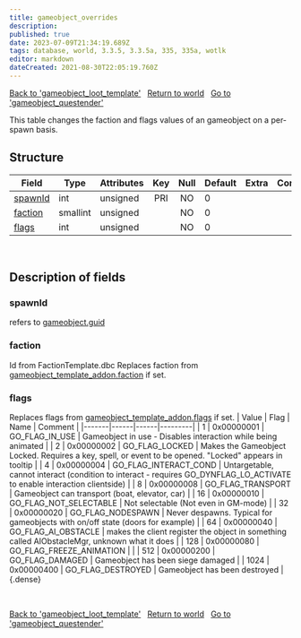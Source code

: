 ```yaml
---
title: gameobject_overrides
description: 
published: true
date: 2023-07-09T21:34:19.689Z
tags: database, world, 3.3.5, 3.3.5a, 335, 335a, wotlk
editor: markdown
dateCreated: 2021-08-30T22:05:19.760Z
---
```


<a href="https://trinitycore.info/en/database/335/world/gameobject_loot_template" class="mt-5 v-btn v-btn--depressed v-btn--flat v-btn--outlined theme--light v-size--default darkblue--text text--lighten-3"><span class="v-btn__content"><i aria-hidden="true" class="v-icon notranslate v-icon--left mdi mdi-arrow-left theme--light"></i><span>Back to 'gameobject_loot_template'</span></span></a>&nbsp;&nbsp;&nbsp;<a href="https://trinitycore.info/en/database/335/world/home" class="mt-5 v-btn v-btn--depressed v-btn--flat v-btn--outlined theme--light v-size--default darkblue--text text--lighten-3"><span class="v-btn__content"><i aria-hidden="true" class="v-icon notranslate v-icon--left mdi mdi-home-outline theme--light"></i><span>Return to world</span></span></a>&nbsp;&nbsp;&nbsp;<a href="https://trinitycore.info/en/database/335/world/gameobject_questender" class="mt-5 v-btn v-btn--depressed v-btn--flat v-btn--outlined theme--light v-size--default darkblue--text text--lighten-3"><span class="v-btn__content"><span>Go to 'gameobject_questender'</span><i aria-hidden="true" class="v-icon notranslate v-icon--right mdi mdi-arrow-right theme--light"></i></span></a>

This table changes the faction and flags values of an gameobject on a per-spawn basis.

## Structure

| Field | Type | Attributes | Key | Null | Default | Extra | Comment |
| --- | --- | --- | :---: | :---: | --- | --- | --- |
| [spawnId](#spawnid) | int | unsigned | PRI | NO | 0 |  |  |
| [faction](#faction) | smallint | unsigned |  | NO | 0 |  |  |
| [flags](#flags) | int | unsigned |  | NO | 0 |  |  |
&nbsp;
## Description of fields

### spawnId
refers to [gameobject.guid](../world/gameobject#guid)
&nbsp;

### faction
Id from FactionTemplate.dbc
Replaces faction from [gameobject_template_addon.faction](../world/gameobject_template_addon#faction) if set.
&nbsp;

### flags
Replaces flags from [gameobject_template_addon.flags](../world/gameobject_template_addon#flags) if set.
| Value | Flag | Name | Comment |
|-------|------|------|---------|
| 1 | 0x00000001 | GO_FLAG_IN_USE | Gameobject in use - Disables interaction while being animated |
| 2 | 0x00000002 | GO_FLAG_LOCKED | Makes the Gameobject Locked. Requires a key, spell, or event to be opened. "Locked" appears in tooltip |
| 4 | 0x00000004 | GO_FLAG_INTERACT_COND | Untargetable, cannot interact (condition to interact - requires GO_DYNFLAG_LO_ACTIVATE to enable interaction clientside) |
| 8 | 0x00000008 | GO_FLAG_TRANSPORT | Gameobject can transport (boat, elevator, car) |
| 16 | 0x00000010 | GO_FLAG_NOT_SELECTABLE | Not selectable (Not even in GM-mode) |
| 32 | 0x00000020 | GO_FLAG_NODESPAWN | Never despawns. Typical for gameobjects with on/off state (doors for example) |
| 64 | 0x00000040 | GO_FLAG_AI_OBSTACLE | makes the client register the object in something called AIObstacleMgr, unknown what it does |
| 128 | 0x00000080 | GO_FLAG_FREEZE_ANIMATION |  |
| 512 | 0x00000200 | GO_FLAG_DAMAGED | Gameobject has been siege damaged |
| 1024 | 0x00000400 | GO_FLAG_DESTROYED | Gameobject has been destroyed |
{.dense}

&nbsp;

<a href="https://trinitycore.info/en/database/335/world/gameobject_loot_template" class="mt-5 v-btn v-btn--depressed v-btn--flat v-btn--outlined theme--light v-size--default darkblue--text text--lighten-3"><span class="v-btn__content"><i aria-hidden="true" class="v-icon notranslate v-icon--left mdi mdi-arrow-left theme--light"></i><span>Back to 'gameobject_loot_template'</span></span></a>&nbsp;&nbsp;&nbsp;<a href="https://trinitycore.info/en/database/335/world/home" class="mt-5 v-btn v-btn--depressed v-btn--flat v-btn--outlined theme--light v-size--default darkblue--text text--lighten-3"><span class="v-btn__content"><i aria-hidden="true" class="v-icon notranslate v-icon--left mdi mdi-home-outline theme--light"></i><span>Return to world</span></span></a>&nbsp;&nbsp;&nbsp;<a href="https://trinitycore.info/en/database/335/world/gameobject_questender" class="mt-5 v-btn v-btn--depressed v-btn--flat v-btn--outlined theme--light v-size--default darkblue--text text--lighten-3"><span class="v-btn__content"><span>Go to 'gameobject_questender'</span><i aria-hidden="true" class="v-icon notranslate v-icon--right mdi mdi-arrow-right theme--light"></i></span></a>
